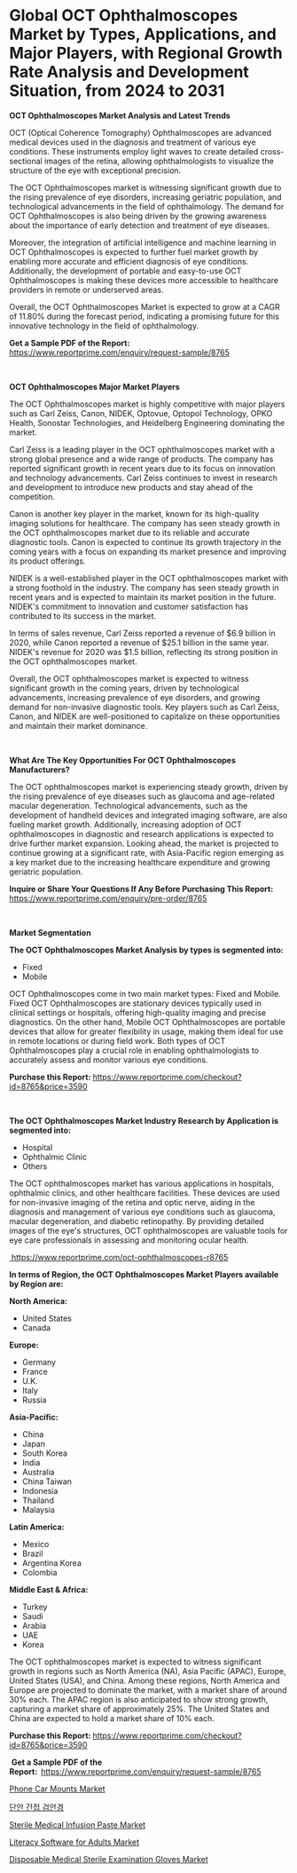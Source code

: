 <p><h1>Global OCT Ophthalmoscopes Market by Types, Applications, and Major Players, with Regional Growth Rate Analysis and Development Situation, from 2024 to 2031</h1></p><p><strong>OCT Ophthalmoscopes Market Analysis and Latest Trends</strong></p>
<p><p>OCT (Optical Coherence Tomography) Ophthalmoscopes are advanced medical devices used in the diagnosis and treatment of various eye conditions. These instruments employ light waves to create detailed cross-sectional images of the retina, allowing ophthalmologists to visualize the structure of the eye with exceptional precision.</p><p>The OCT Ophthalmoscopes market is witnessing significant growth due to the rising prevalence of eye disorders, increasing geriatric population, and technological advancements in the field of ophthalmology. The demand for OCT Ophthalmoscopes is also being driven by the growing awareness about the importance of early detection and treatment of eye diseases.</p><p>Moreover, the integration of artificial intelligence and machine learning in OCT Ophthalmoscopes is expected to further fuel market growth by enabling more accurate and efficient diagnosis of eye conditions. Additionally, the development of portable and easy-to-use OCT Ophthalmoscopes is making these devices more accessible to healthcare providers in remote or underserved areas.</p><p>Overall, the OCT Ophthalmoscopes Market is expected to grow at a CAGR of 11.80% during the forecast period, indicating a promising future for this innovative technology in the field of ophthalmology.</p></p>
<p><strong>Get a Sample PDF of the Report:&nbsp;</strong> <a href="https://www.reportprime.com/enquiry/request-sample/8765">https://www.reportprime.com/enquiry/request-sample/8765</a></p>
<p>&nbsp;</p>
<p><strong>OCT Ophthalmoscopes Major Market Players</strong></p>
<p><p>The OCT Ophthalmoscopes market is highly competitive with major players such as Carl Zeiss, Canon, NIDEK, Optovue, Optopol Technology, OPKO Health, Sonostar Technologies, and Heidelberg Engineering dominating the market. </p><p>Carl Zeiss is a leading player in the OCT ophthalmoscopes market with a strong global presence and a wide range of products. The company has reported significant growth in recent years due to its focus on innovation and technology advancements. Carl Zeiss continues to invest in research and development to introduce new products and stay ahead of the competition.</p><p>Canon is another key player in the market, known for its high-quality imaging solutions for healthcare. The company has seen steady growth in the OCT ophthalmoscopes market due to its reliable and accurate diagnostic tools. Canon is expected to continue its growth trajectory in the coming years with a focus on expanding its market presence and improving its product offerings.</p><p>NIDEK is a well-established player in the OCT ophthalmoscopes market with a strong foothold in the industry. The company has seen steady growth in recent years and is expected to maintain its market position in the future. NIDEK's commitment to innovation and customer satisfaction has contributed to its success in the market.</p><p>In terms of sales revenue, Carl Zeiss reported a revenue of $6.9 billion in 2020, while Canon reported a revenue of $25.1 billion in the same year. NIDEK's revenue for 2020 was $1.5 billion, reflecting its strong position in the OCT ophthalmoscopes market.</p><p>Overall, the OCT ophthalmoscopes market is expected to witness significant growth in the coming years, driven by technological advancements, increasing prevalence of eye disorders, and growing demand for non-invasive diagnostic tools. Key players such as Carl Zeiss, Canon, and NIDEK are well-positioned to capitalize on these opportunities and maintain their market dominance.</p></p>
<p>&nbsp;</p>
<p><strong>What Are The Key Opportunities For OCT Ophthalmoscopes Manufacturers?</strong></p>
<p><p>The OCT ophthalmoscopes market is experiencing steady growth, driven by the rising prevalence of eye diseases such as glaucoma and age-related macular degeneration. Technological advancements, such as the development of handheld devices and integrated imaging software, are also fueling market growth. Additionally, increasing adoption of OCT ophthalmoscopes in diagnostic and research applications is expected to drive further market expansion. Looking ahead, the market is projected to continue growing at a significant rate, with Asia-Pacific region emerging as a key market due to the increasing healthcare expenditure and growing geriatric population.</p></p>
<p><strong>Inquire or Share Your Questions If Any Before Purchasing This Report:</strong> <a href="https://www.reportprime.com/enquiry/pre-order/8765">https://www.reportprime.com/enquiry/pre-order/8765</a></p>
<p>&nbsp;</p>
<p><strong>Market Segmentation</strong></p>
<p><strong>The OCT Ophthalmoscopes Market Analysis by types is segmented into:</strong></p>
<p><ul><li>Fixed</li><li>Mobile</li></ul></p>
<p><p>OCT Ophthalmoscopes come in two main market types: Fixed and Mobile. Fixed OCT Ophthalmoscopes are stationary devices typically used in clinical settings or hospitals, offering high-quality imaging and precise diagnostics. On the other hand, Mobile OCT Ophthalmoscopes are portable devices that allow for greater flexibility in usage, making them ideal for use in remote locations or during field work. Both types of OCT Ophthalmoscopes play a crucial role in enabling ophthalmologists to accurately assess and monitor various eye conditions.</p></p>
<p><strong>Purchase this Report:&nbsp;</strong><a href="https://www.reportprime.com/checkout?id=8765&price=3590">https://www.reportprime.com/checkout?id=8765&price=3590</a></p>
<p>&nbsp;</p>
<p><strong>The OCT Ophthalmoscopes Market Industry Research by Application is segmented into:</strong></p>
<p><ul><li>Hospital</li><li>Ophthalmic Clinic</li><li>Others</li></ul></p>
<p><p>The OCT ophthalmoscopes market has various applications in hospitals, ophthalmic clinics, and other healthcare facilities. These devices are used for non-invasive imaging of the retina and optic nerve, aiding in the diagnosis and management of various eye conditions such as glaucoma, macular degeneration, and diabetic retinopathy. By providing detailed images of the eye's structures, OCT ophthalmoscopes are valuable tools for eye care professionals in assessing and monitoring ocular health.</p></p>
<p><a href="https://www.reportprime.com/oct-ophthalmoscopes-r8765">&nbsp;https://www.reportprime.com/oct-ophthalmoscopes-r8765</a></p>
<p><strong>In terms of Region, the OCT Ophthalmoscopes Market Players available by Region are:</strong></p>
<p>
    <p> <strong> North America: </strong>
        <ul>
            <li>United States</li>
            <li>Canada</li>
        </ul>
        </p> 
    <p> <strong> Europe: </strong>
        <ul>
            <li>Germany</li>
            <li>France</li>
            <li>U.K.</li>
            <li>Italy</li>
            <li>Russia</li>
        </ul>
        </p> 
    <p> <strong> Asia-Pacific: </strong>
        <ul>
            <li>China</li>
            <li>Japan</li>
            <li>South Korea</li>
            <li>India</li>
            <li>Australia</li>
            <li>China Taiwan</li>
            <li>Indonesia</li>
            <li>Thailand</li>
            <li>Malaysia</li>
        </ul>
        </p> 
    <p> <strong> Latin America: </strong>
        <ul>
            <li>Mexico</li>
            <li>Brazil</li>
            <li>Argentina Korea</li>
            <li>Colombia</li>
        </ul>
        </p> 
    <p> <strong> Middle East & Africa: </strong>
        <ul>
            <li>Turkey</li>
            <li>Saudi</li>
            <li>Arabia</li>
            <li>UAE</li>
            <li>Korea</li>
        </ul>
    </p>
    </p>
<p><p>The OCT ophthalmoscopes market is expected to witness significant growth in regions such as North America (NA), Asia Pacific (APAC), Europe, United States (USA), and China. Among these regions, North America and Europe are projected to dominate the market, with a market share of around 30% each. The APAC region is also anticipated to show strong growth, capturing a market share of approximately 25%. The United States and China are expected to hold a market share of 10% each.</p></p>
<p><strong>Purchase this Report: </strong><a href="https://www.reportprime.com/checkout?id=8765&price=3590">https://www.reportprime.com/checkout?id=8765&price=3590</a></p>
<p>&nbsp;<strong>Get a Sample PDF of the Report:&nbsp;&nbsp;</strong><a href="https://www.reportprime.com/enquiry/request-sample/8765">https://www.reportprime.com/enquiry/request-sample/8765</a></p>
<p><strong></strong></p>
<p><p><a href="https://issuu.com/reportprime-2/docs/phone-car-mounts-market-size-2030.pptx">Phone Car Mounts Market</a></p><p><a href="https://github.com/khairinauzunul/Market-Research-Report-List-1/blob/main/872009297683.md">단안 간접 검안경</a></p><p><a href="https://github.com/kulaberyasin52/Market-Research-Report-List-1/blob/main/sterile-medical-infusion-paste-market.md">Sterile Medical Infusion Paste Market</a></p><p><a href="https://issuu.com/reportprime-2/docs/literacy-software-for-adults-market-size-2030.pptx">Literacy Software for Adults Market</a></p><p><a href="https://github.com/emnqcawl19/Market-Research-Report-List-1/blob/main/disposable-medical-sterile-examination-gloves-market.md">Disposable Medical Sterile Examination Gloves Market</a></p></p>